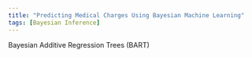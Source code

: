```yaml
---
title: "Predicting Medical Charges Using Bayesian Machine Learning"
tags: [Bayesian Inference]
---
```


Bayesian Additive Regression Trees (BART)